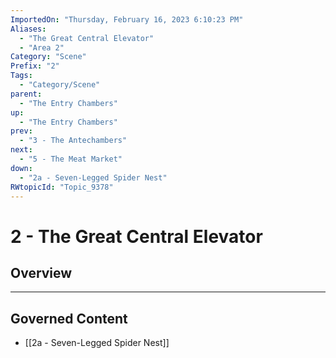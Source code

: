 ```yaml
---
ImportedOn: "Thursday, February 16, 2023 6:10:23 PM"
Aliases:
  - "The Great Central Elevator"
  - "Area 2"
Category: "Scene"
Prefix: "2"
Tags:
  - "Category/Scene"
parent:
  - "The Entry Chambers"
up:
  - "The Entry Chambers"
prev:
  - "3 - The Antechambers"
next:
  - "5 - The Meat Market"
down:
  - "2a - Seven-Legged Spider Nest"
RWtopicId: "Topic_9378"
---
```

# 2 - The Great Central Elevator
## Overview
---
## Governed Content
- [[2a - Seven-Legged Spider Nest]]

